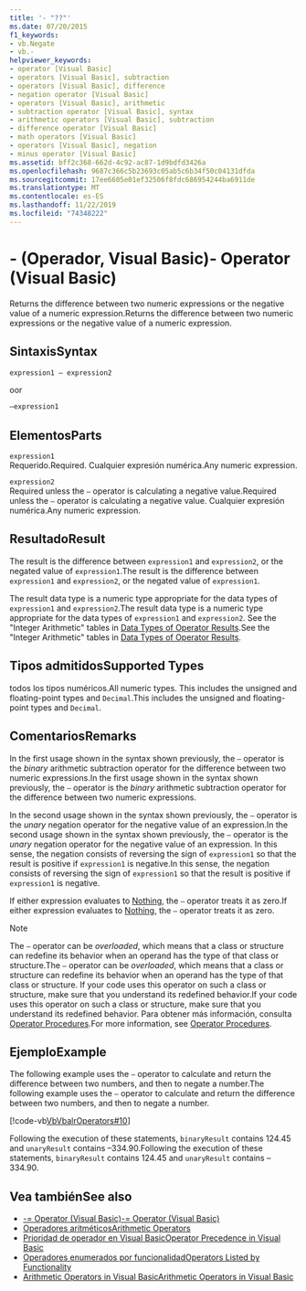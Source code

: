 ```yaml
---
title: '- "??"'
ms.date: 07/20/2015
f1_keywords:
- vb.Negate
- vb.-
helpviewer_keywords:
- operator [Visual Basic]
- operators [Visual Basic], subtraction
- operators [Visual Basic], difference
- negation operator [Visual Basic]
- operators [Visual Basic], arithmetic
- subtraction operator [Visual Basic], syntax
- arithmetic operators [Visual Basic], subtraction
- difference operator [Visual Basic]
- math operators [Visual Basic]
- operators [Visual Basic], negation
- minus operator [Visual Basic]
ms.assetid: bff2c368-662d-4c92-ac87-1d9bdfd3426a
ms.openlocfilehash: 9687c366c5b23693c05ab5c6b34f50c04131dfda
ms.sourcegitcommit: 17ee6605e01ef32506f8fdc686954244ba6911de
ms.translationtype: MT
ms.contentlocale: es-ES
ms.lasthandoff: 11/22/2019
ms.locfileid: "74348222"
---
```

# <a name="--operator-visual-basic"></a><span data-ttu-id="fe258-102">- (Operador, Visual Basic)</span><span class="sxs-lookup"><span data-stu-id="fe258-102">- Operator (Visual Basic)</span></span>
<span data-ttu-id="fe258-103">Returns the difference between two numeric expressions or the negative value of a numeric expression.</span><span class="sxs-lookup"><span data-stu-id="fe258-103">Returns the difference between two numeric expressions or the negative value of a numeric expression.</span></span>  
  
## <a name="syntax"></a><span data-ttu-id="fe258-104">Sintaxis</span><span class="sxs-lookup"><span data-stu-id="fe258-104">Syntax</span></span>  
  
```vb  
expression1 – expression2
```
  
<span data-ttu-id="fe258-105">o</span><span class="sxs-lookup"><span data-stu-id="fe258-105">or</span></span>

```vb  
–expression1  
```  
  
## <a name="parts"></a><span data-ttu-id="fe258-106">Elementos</span><span class="sxs-lookup"><span data-stu-id="fe258-106">Parts</span></span>  
 `expression1`  
 <span data-ttu-id="fe258-107">Requerido.</span><span class="sxs-lookup"><span data-stu-id="fe258-107">Required.</span></span> <span data-ttu-id="fe258-108">Cualquier expresión numérica.</span><span class="sxs-lookup"><span data-stu-id="fe258-108">Any numeric expression.</span></span>  
  
 `expression2`  
 <span data-ttu-id="fe258-109">Required unless the `–` operator is calculating a negative value.</span><span class="sxs-lookup"><span data-stu-id="fe258-109">Required unless the `–` operator is calculating a negative value.</span></span> <span data-ttu-id="fe258-110">Cualquier expresión numérica.</span><span class="sxs-lookup"><span data-stu-id="fe258-110">Any numeric expression.</span></span>  
  
## <a name="result"></a><span data-ttu-id="fe258-111">Resultado</span><span class="sxs-lookup"><span data-stu-id="fe258-111">Result</span></span>  
 <span data-ttu-id="fe258-112">The result is the difference between `expression1` and `expression2`, or the negated value of `expression1`.</span><span class="sxs-lookup"><span data-stu-id="fe258-112">The result is the difference between `expression1` and `expression2`, or the negated value of `expression1`.</span></span>  
  
 <span data-ttu-id="fe258-113">The result data type is a numeric type appropriate for the data types of `expression1` and `expression2`.</span><span class="sxs-lookup"><span data-stu-id="fe258-113">The result data type is a numeric type appropriate for the data types of `expression1` and `expression2`.</span></span> <span data-ttu-id="fe258-114">See the "Integer Arithmetic" tables in [Data Types of Operator Results](../../../visual-basic/language-reference/operators/data-types-of-operator-results.md).</span><span class="sxs-lookup"><span data-stu-id="fe258-114">See the "Integer Arithmetic" tables in [Data Types of Operator Results](../../../visual-basic/language-reference/operators/data-types-of-operator-results.md).</span></span>  
  
## <a name="supported-types"></a><span data-ttu-id="fe258-115">Tipos admitidos</span><span class="sxs-lookup"><span data-stu-id="fe258-115">Supported Types</span></span>  
 <span data-ttu-id="fe258-116">todos los tipos numéricos.</span><span class="sxs-lookup"><span data-stu-id="fe258-116">All numeric types.</span></span> <span data-ttu-id="fe258-117">This includes the unsigned and floating-point types and `Decimal`.</span><span class="sxs-lookup"><span data-stu-id="fe258-117">This includes the unsigned and floating-point types and `Decimal`.</span></span>  
  
## <a name="remarks"></a><span data-ttu-id="fe258-118">Comentarios</span><span class="sxs-lookup"><span data-stu-id="fe258-118">Remarks</span></span>  
 <span data-ttu-id="fe258-119">In the first usage shown in the syntax shown previously, the `–` operator is the *binary* arithmetic subtraction operator for the difference between two numeric expressions.</span><span class="sxs-lookup"><span data-stu-id="fe258-119">In the first usage shown in the syntax shown previously, the `–` operator is the *binary* arithmetic subtraction operator for the difference between two numeric expressions.</span></span>  
  
 <span data-ttu-id="fe258-120">In the second usage shown in the syntax shown previously, the `–` operator is the *unary* negation operator for the negative value of an expression.</span><span class="sxs-lookup"><span data-stu-id="fe258-120">In the second usage shown in the syntax shown previously, the `–` operator is the *unary* negation operator for the negative value of an expression.</span></span> <span data-ttu-id="fe258-121">In this sense, the negation consists of reversing the sign of `expression1` so that the result is positive if `expression1` is negative.</span><span class="sxs-lookup"><span data-stu-id="fe258-121">In this sense, the negation consists of reversing the sign of `expression1` so that the result is positive if `expression1` is negative.</span></span>  
  
 <span data-ttu-id="fe258-122">If either expression evaluates to [Nothing](../../../visual-basic/language-reference/nothing.md), the `–` operator treats it as zero.</span><span class="sxs-lookup"><span data-stu-id="fe258-122">If either expression evaluates to [Nothing](../../../visual-basic/language-reference/nothing.md), the `–` operator treats it as zero.</span></span>  
  
> [!NOTE]
> <span data-ttu-id="fe258-123">The `–` operator can be *overloaded*, which means that a class or structure can redefine its behavior when an operand has the type of that class or structure.</span><span class="sxs-lookup"><span data-stu-id="fe258-123">The `–` operator can be *overloaded*, which means that a class or structure can redefine its behavior when an operand has the type of that class or structure.</span></span> <span data-ttu-id="fe258-124">If your code uses this operator on such a class or structure, make sure that you understand its redefined behavior.</span><span class="sxs-lookup"><span data-stu-id="fe258-124">If your code uses this operator on such a class or structure, make sure that you understand its redefined behavior.</span></span> <span data-ttu-id="fe258-125">Para obtener más información, consulta [Operator Procedures](../../../visual-basic/programming-guide/language-features/procedures/operator-procedures.md).</span><span class="sxs-lookup"><span data-stu-id="fe258-125">For more information, see [Operator Procedures](../../../visual-basic/programming-guide/language-features/procedures/operator-procedures.md).</span></span>  
  
## <a name="example"></a><span data-ttu-id="fe258-126">Ejemplo</span><span class="sxs-lookup"><span data-stu-id="fe258-126">Example</span></span>  
 <span data-ttu-id="fe258-127">The following example uses the `–` operator to calculate and return the difference between two numbers, and then to negate a number.</span><span class="sxs-lookup"><span data-stu-id="fe258-127">The following example uses the `–` operator to calculate and return the difference between two numbers, and then to negate a number.</span></span>  
  
 [!code-vb[VbVbalrOperators#10](~/samples/snippets/visualbasic/VS_Snippets_VBCSharp/VbVbalrOperators/VB/Class1.vb#10)]  
  
 <span data-ttu-id="fe258-128">Following the execution of these statements, `binaryResult` contains 124.45 and `unaryResult` contains –334.90.</span><span class="sxs-lookup"><span data-stu-id="fe258-128">Following the execution of these statements, `binaryResult` contains 124.45 and `unaryResult` contains –334.90.</span></span>  
  
## <a name="see-also"></a><span data-ttu-id="fe258-129">Vea también</span><span class="sxs-lookup"><span data-stu-id="fe258-129">See also</span></span>

- [<span data-ttu-id="fe258-130">-= Operator (Visual Basic)</span><span class="sxs-lookup"><span data-stu-id="fe258-130">-= Operator (Visual Basic)</span></span>](../../../visual-basic/language-reference/operators/subtraction-assignment-operator.md)
- [<span data-ttu-id="fe258-131">Operadores aritméticos</span><span class="sxs-lookup"><span data-stu-id="fe258-131">Arithmetic Operators</span></span>](../../../visual-basic/language-reference/operators/arithmetic-operators.md)
- [<span data-ttu-id="fe258-132">Prioridad de operador en Visual Basic</span><span class="sxs-lookup"><span data-stu-id="fe258-132">Operator Precedence in Visual Basic</span></span>](../../../visual-basic/language-reference/operators/operator-precedence.md)
- [<span data-ttu-id="fe258-133">Operadores enumerados por funcionalidad</span><span class="sxs-lookup"><span data-stu-id="fe258-133">Operators Listed by Functionality</span></span>](../../../visual-basic/language-reference/operators/operators-listed-by-functionality.md)
- [<span data-ttu-id="fe258-134">Arithmetic Operators in Visual Basic</span><span class="sxs-lookup"><span data-stu-id="fe258-134">Arithmetic Operators in Visual Basic</span></span>](../../../visual-basic/programming-guide/language-features/operators-and-expressions/arithmetic-operators.md)
